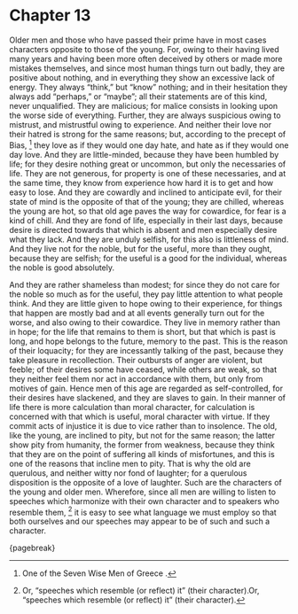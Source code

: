 # Chapter 13

Older men and those who have passed their prime have in most cases characters opposite to those of the young. For, owing to their having lived many
years and having been more often deceived by others or made more mistakes themselves, and since most human things turn out badly, they are positive
about nothing, and in everything they show an excessive lack of energy. They always “think,” but “know” nothing; and in their hesitation they always
add “perhaps,” or “maybe”; all their statements are of this kind, never unqualified. They are malicious; for malice consists in looking upon the
worse side of everything. Further, they are always suspicious owing to mistrust, and mistrustful owing to experience. And neither their love nor
their hatred is strong for the same reasons; but, according to the precept of Bias, [^^12_1] they love as if they would one day hate, and hate as if
they would one day love. And they are little-minded, because they have been humbled by life; for they desire nothing great or uncommon, but only the
necessaries of life. They are not generous, for property is one of these necessaries, and at the same time, they know from experience how hard it is
to get and how easy to lose. And they are cowardly and inclined to anticipate evil, for their state of mind is the opposite of that of the young;
they are chilled, whereas the young are hot, so that old age paves the way for cowardice, for fear is a kind of chill. And they are fond of life,
especially in their last days, because desire is directed towards that which is absent and men especially desire what they lack. And they are unduly
selfish, for this also is littleness of mind. And they live not for the noble, but for the useful, more than they ought, because they are selfish;
for the useful is a good for the individual, whereas the noble is good absolutely.

And they are rather shameless than modest; for since they do not care for the noble so much as for the useful, they pay little attention to what
people think. And they are little given to hope owing to their experience, for things that happen are mostly bad and at all events generally turn
out for the worse, and also owing to their cowardice. They live in memory rather than in hope; for the life that remains to them is short, but that
which is past is long, and hope belongs to the future, memory to the past. This is the reason of their loquacity; for they are incessantly talking
of the past, because they take pleasure in recollection. Their outbursts of anger are violent, but feeble; of their desires some have ceased, while
others are weak, so that they neither feel them nor act in accordance with them, but only from motives of gain. Hence men of this age are regarded
as self-controlled, for their desires have slackened, and they are slaves to gain. In their manner of life there is more calculation than moral
character, for calculation is concerned with that which is useful, moral character with virtue. If they commit acts of injustice it is due to vice
rather than to insolence. The old, like the young, are inclined to pity, but not for the same reason; the latter show pity from humanity, the former
from weakness, because they think that they are on the point of suffering all kinds of misfortunes, and this is one of the reasons that incline men
to pity. That is why the old are querulous, and neither witty nor fond of laughter; for a querulous disposition is the opposite of a love of
laughter. Such are the characters of the young and older men. Wherefore, since all men are willing to listen to speeches which harmonize with their
own character and to speakers who resemble them, [^^12_2] it is easy to see what language we must employ so that both ourselves and our speeches may
appear to be of such and such a character.

{pagebreak}

[^^12_1]: One of the Seven Wise Men of Greece .

[^^12_2]: Or, “speeches which resemble (or reflect) it” (their character).Or, “speeches which resemble (or reflect) it” (their character). 

